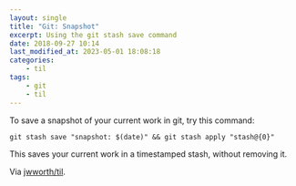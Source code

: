 ```yaml
---
layout: single
title: "Git: Snapshot"
excerpt: Using the git stash save command
date: 2018-09-27 10:14
last_modified_at: 2023-05-01 18:08:18
categories:
    - til
tags:
    - git
    - til
---
```


To save a snapshot of your current work in git, try this command:

```shell
git stash save "snapshot: $(date)" && git stash apply "stash@{0}"
```

This saves your current work in a timestamped stash, without removing it.

Via [jwworth/til](https://github.com/jwworth/til).
